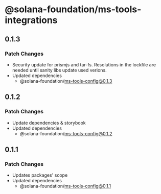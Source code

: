 # @solana-foundation/ms-tools-integrations

## 0.1.3

### Patch Changes

- Security update for prismjs and tar-fs. Resolutions in the lockfile are needed until sanity libs update used verions.
- Updated dependencies
  - @solana-foundation/ms-tools-config@0.1.3

## 0.1.2

### Patch Changes

- Update dependencies & storybook
- Updated dependencies
  - @solana-foundation/ms-tools-config@0.1.2

## 0.1.1

### Patch Changes

- Updates packages' scope
- Updated dependencies
  - @solana-foundation/ms-tools-config@0.1.1
